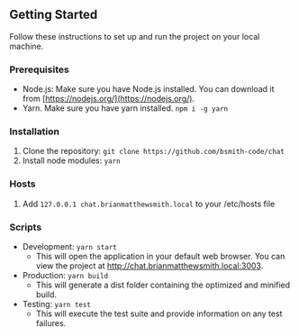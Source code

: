 ## Getting Started

Follow these instructions to set up and run the project on your local machine.

### Prerequisites

- Node.js: Make sure you have Node.js installed. You can download it from [https://nodejs.org/](https://nodejs.org/).
- Yarn. Make sure you have yarn installed. ```npm i -g yarn```

### Installation

1. Clone the repository: ```git clone https://github.com/bsmith-code/chat```
2. Install node modules: ```yarn```

### Hosts
1. Add ```127.0.0.1 chat.brianmatthewsmith.local``` to your /etc/hosts file

### Scripts
- Development: ```yarn start```
  - This will open the application in your default web browser. You can view the project at http://chat.brianmatthewsmith.local:3003.
- Production: ```yarn build```
  - This will generate a dist folder containing the optimized and minified build.
- Testing: ```yarn test```
  - This will execute the test suite and provide information on any test failures.